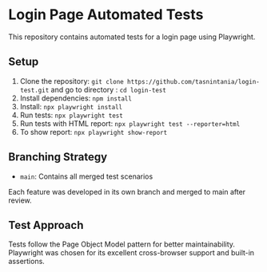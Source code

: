# Login Page Automated Tests

This repository contains automated tests for a login page using Playwright.

## Setup

1. Clone the repository: `git clone https://github.com/tasnintania/login-test.git` and go to directory : `cd login-test`
2. Install dependencies: `npm install`
3. Install: `npx playwright install`
4. Run tests: `npx playwright test`
5. Run tests with HTML report: `npx playwright test --reporter=html`
6. To show report: `npx playwright show-report`


## Branching Strategy

- `main`: Contains all merged test scenarios


Each feature was developed in its own branch and merged to main after review.

## Test Approach

Tests follow the Page Object Model pattern for better maintainability. 
Playwright was chosen for its excellent cross-browser support and built-in assertions.


